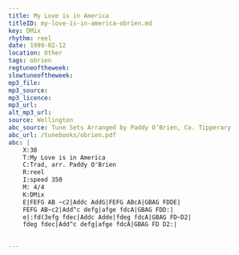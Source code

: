 ```yaml
---
title: My Love is in America
titleID: my-love-is-in-america-obrien.md
key: DMix
rhythm: reel
date: 1999-02-12
location: Other
tags: obrien
regtuneoftheweek:
slowtuneoftheweek:
mp3_file:
mp3_source:
mp3_licence:
mp3_url:
alt_mp3_url:
source: Wellington
abc_source: Tune Sets Arranged by Paddy O’Brien, Co. Tipperary
abc_url: /tunebooks/obrien.pdf
abc: |
    X:38
    T:My Love is in America
    C:Trad, arr. Paddy O'Brien
    R:reel
    I:speed 350
    M: 4/4
    K:DMix
    E|FEFG AB ~c2|Addc AddG|FEFG ABcA|GBAG FDDE|
    FEFG AB~c2|Add^c defg|afge fdcA|GBAG FDD:|
    e|:fd(3efg fdec|Addc Adde|fdeg fdcA|GBAG FD~D2|
    fdeg fdec|Add^c defg|afge fdcA|GBAG FD D2:|
    

---
```

